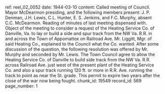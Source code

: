 ref: reel_02_0052
date: 1944-03-10
content: Called meeting of Council. Mayor McDearmon presiding, and the following members present: J. P. Denman, J.H. Lewis, C.L. Hunter, E. S. Jenkins, and F.C. Murphy, absent C.C. McDearmon.
Reading of minutes of last meeting dispensed with. Object of the meeting to consider a request of the Heating Service Co. of Danville, Va. to lay or build a side and spur track from the NW Va. R.R. in and across the Town of Appomattox on Railroad Ave.
Mr. Liggitt, Mgr. of said Heating Co., explained to the Council what the Co. wanted. After some discussion of the question, the following resolution was offered by Mr. Murphy and seconded by Mr. Lewis. The Town Council agree to allow the Heating Service Co. of Danville to build side track from the NW Va. R.R. across Railroad Ave. just west of the present plant of the Heating Service Co. and also a spur track running 120 ft. or more in R.R. Ave. running the track to point as near the St. grade. This permit to expire two years after the close of the war now being fought.
chunk_id: 19549
record_id: 569
page_number: 1


